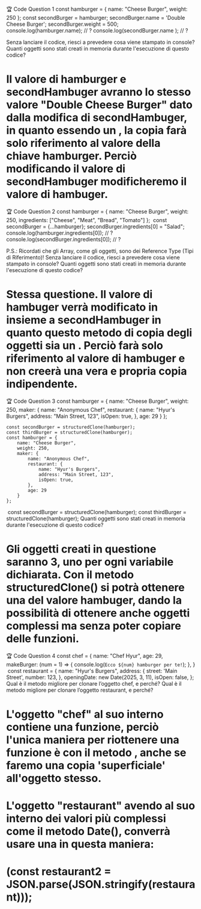 🏆 Code Question 1
    const hamburger = { name: "Cheese Burger", weight: 250 };
    const secondBurger = hamburger;
    secondBurger.name = 'Double Cheese Burger';
    secondBurger.weight = 500;
    ​
    console.log(hamburger.name); // ?
    console.log(secondBurger.name ); // ?

Senza lanciare il codice, riesci a prevedere cosa viene stampato in console?
Quanti oggetti sono stati creati in memoria durante l'esecuzione di questo codice?

# Il valore di hamburger e secondHambuger avranno lo stesso valore "Double Cheese Burger" dato dalla modifica di secondHambuger, in quanto essendo un <reference>, la copia farà solo riferimento al valore della chiave hamburger. Perciò modificando il valore di secondHambuger modificheremo il valore di hambuger.

🏆 Code Question 2
    const hamburger = { 
        name: "Cheese Burger", 
        weight: 250,
        ingredients: ["Cheese", "Meat", "Bread", "Tomato"]
    };
    ​
    const secondBurger = {...hamburger};
    secondBurger.ingredients[0] = "Salad";
    ​
    console.log(hamburger.ingredients[0]); // ?
    console.log(secondBurger.ingredients[0]); // ?

P.S.: Ricordati che gli Array, come gli oggetti, sono dei Reference Type (Tipi di Riferimento)!
Senza lanciare il codice, riesci a prevedere cosa viene stampato in console?
Quanti oggetti sono stati creati in memoria durante l'esecuzione di questo codice?

# Stessa questione. Il valore di hambuger verrà modificato in insieme a secondHambuger in quanto questo metodo di copia degli oggetti sia un <Reference Type>. Perciò farà solo riferimento al valore di hambuger e non creerà una vera e propria copia indipendente.

🏆 Code Question 3
    const hamburger = { 
    	name: "Cheese Burger", 
    	weight: 250,
    	maker: {
    		name: "Anonymous Chef",
    		restaurant: {
    			name: "Hyur's Burgers",
    			address: "Main Street, 123",
    			isOpen: true,
    		},
    		age: 29
    	}
    };

    const secondBurger = structuredClone(hamburger);
    const thirdBurger = structuredClone(hamburger);
    const hamburger = { 
        name: "Cheese Burger", 
        weight: 250,
        maker: {
            name: "Anonymous Chef",
            restaurant: {
                name: "Hyur's Burgers",
                address: "Main Street, 123",
                isOpen: true,
            },
            age: 29
        }
    };
​
const secondBurger = structuredClone(hamburger);
const thirdBurger = structuredClone(hamburger);
Quanti oggetti sono stati creati in memoria durante l'esecuzione di questo codice?

# Gli oggetti creati in questione saranno 3, uno per ogni variabile dichiarata. Con il metodo structuredClone() si potrà ottenere una <Deep Copy> del valore hambuger, dando la possibilità di ottenere anche oggetti complessi ma senza poter copiare delle funzioni.

🏆 Code Question 4
    const chef = {
        name: "Chef Hyur",
        age: 29,
        makeBurger: (num = 1) => {
            console.log(`Ecco ${num} hamburger per te!`);
        },
    }
    ​
    const restaurant = {
        name: "Hyur's Burgers",
        address: {
            street: 'Main Street',
            number: 123,
        },
        openingDate: new Date(2025, 3, 11),
        isOpen: false,
    };
Qual è il metodo migliore per clonare l’oggetto chef, e perché?
Qual è il metodo migliore per clonare l’oggetto restaurant, e perché?

# L'oggetto "chef" al suo interno contiene una funzione, perciò l'unica maniera per riottenere una funzione è con il metodo <Spread>, anche se faremo una copia 'superficiale' all'oggetto stesso.
# L'oggetto "restaurant" avendo al suo interno dei valori più complessi come il metodo Date(), converrà usare una <Shallow Copy> in questa maniera:
# (const restaurant2 = JSON.parse(JSON.stringify(restaurant)));